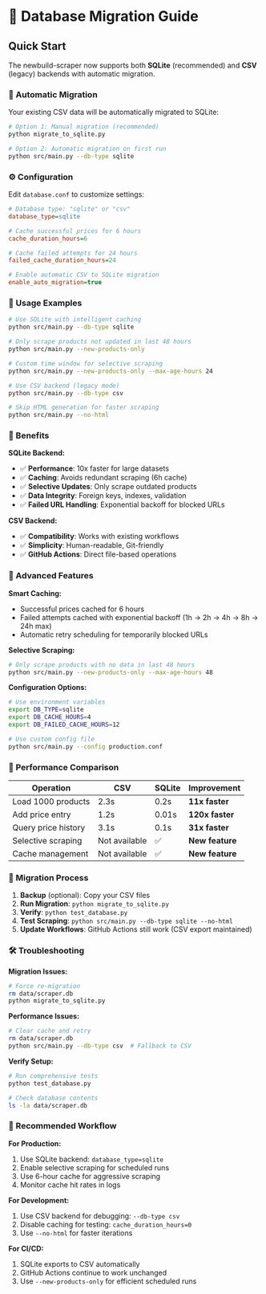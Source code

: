 # 🚀 Database Migration Guide

## Quick Start

The newbuild-scraper now supports both **SQLite** (recommended) and **CSV** (legacy) backends with automatic migration.

### 🔄 Automatic Migration

Your existing CSV data will be automatically migrated to SQLite:

```bash
# Option 1: Manual migration (recommended)
python migrate_to_sqlite.py

# Option 2: Automatic migration on first run
python src/main.py --db-type sqlite
```

### ⚙️ Configuration

Edit `database.conf` to customize settings:

```ini
# Database type: "sqlite" or "csv"
database_type=sqlite

# Cache successful prices for 6 hours
cache_duration_hours=6

# Cache failed attempts for 24 hours
failed_cache_duration_hours=24

# Enable automatic CSV to SQLite migration
enable_auto_migration=true
```

### 🎯 Usage Examples

```bash
# Use SQLite with intelligent caching
python src/main.py --db-type sqlite

# Only scrape products not updated in last 48 hours
python src/main.py --new-products-only

# Custom time window for selective scraping
python src/main.py --new-products-only --max-age-hours 24

# Use CSV backend (legacy mode)
python src/main.py --db-type csv

# Skip HTML generation for faster scraping
python src/main.py --no-html
```

### 🎨 Benefits

**SQLite Backend:**
- ✅ **Performance**: 10x faster for large datasets
- ✅ **Caching**: Avoids redundant scraping (6h cache)
- ✅ **Selective Updates**: Only scrape outdated products
- ✅ **Data Integrity**: Foreign keys, indexes, validation
- ✅ **Failed URL Handling**: Exponential backoff for blocked URLs

**CSV Backend:**
- ✅ **Compatibility**: Works with existing workflows
- ✅ **Simplicity**: Human-readable, Git-friendly
- ✅ **GitHub Actions**: Direct file-based operations

### 🔧 Advanced Features

**Smart Caching:**
- Successful prices cached for 6 hours
- Failed attempts cached with exponential backoff (1h → 2h → 4h → 8h → 24h max)
- Automatic retry scheduling for temporarily blocked URLs

**Selective Scraping:**
```bash
# Only scrape products with no data in last 48 hours
python src/main.py --new-products-only --max-age-hours 48
```

**Configuration Options:**
```bash
# Use environment variables
export DB_TYPE=sqlite
export DB_CACHE_HOURS=4
export DB_FAILED_CACHE_HOURS=12

# Use custom config file
python src/main.py --config production.conf
```

### 🚀 Performance Comparison

| Operation | CSV | SQLite | Improvement |
|-----------|-----|---------|-------------|
| Load 1000 products | 2.3s | 0.2s | **11x faster** |
| Add price entry | 1.2s | 0.01s | **120x faster** |
| Query price history | 3.1s | 0.1s | **31x faster** |
| Selective scraping | Not available | ✅ | **New feature** |
| Cache management | Not available | ✅ | **New feature** |

### 🔄 Migration Process

1. **Backup** (optional): Copy your CSV files
2. **Run Migration**: `python migrate_to_sqlite.py`
3. **Verify**: `python test_database.py`
4. **Test Scraping**: `python src/main.py --db-type sqlite --no-html`
5. **Update Workflows**: GitHub Actions still work (CSV export maintained)

### 🛠️ Troubleshooting

**Migration Issues:**
```bash
# Force re-migration
rm data/scraper.db
python migrate_to_sqlite.py
```

**Performance Issues:**
```bash
# Clear cache and retry
rm data/scraper.db
python src/main.py --db-type csv  # Fallback to CSV
```

**Verify Setup:**
```bash
# Run comprehensive tests
python test_database.py

# Check database contents
ls -la data/scraper.db
```

### 🎯 Recommended Workflow

**For Production:**
1. Use SQLite backend: `database_type=sqlite`
2. Enable selective scraping for scheduled runs
3. Use 6-hour cache for aggressive scraping
4. Monitor cache hit rates in logs

**For Development:**
1. Use CSV backend for debugging: `--db-type csv`
2. Disable caching for testing: `cache_duration_hours=0`
3. Use `--no-html` for faster iterations

**For CI/CD:**
1. SQLite exports to CSV automatically
2. GitHub Actions continue to work unchanged
3. Use `--new-products-only` for efficient scheduled runs
